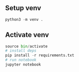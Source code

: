 ## Setup venv
```python
python3 -m venv .
```

## Activate venv
```python
source bin/activate
# install deps
pip install -r requirements.txt
# run notebook
jupyter notebook
```
